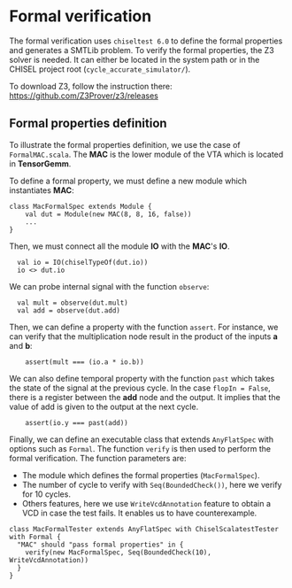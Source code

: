 # Formal verification

The formal verification uses `chiseltest 6.0` to define the formal properties and generates a SMTLib problem.
To verify the formal properties, the Z3 solver is needed. It can either be located in the system path or in the CHISEL project root (`cycle_accurate_simulator/`).

To download Z3, follow the instruction there: https://github.com/Z3Prover/z3/releases

## Formal properties definition

To illustrate the formal properties definition, we use the case of `FormalMAC.scala`.
The **MAC** is the lower module of the VTA which is located in **TensorGemm**.

To define a formal property, we must define a new module which instantiates **MAC**:
```
class MacFormalSpec extends Module {
    val dut = Module(new MAC(8, 8, 16, false))
    ...
}
```

Then, we must connect all the module **IO** with the **MAC**'s **IO**.
```
  val io = IO(chiselTypeOf(dut.io))
  io <> dut.io
```

We can probe internal signal with the function `observe`:
```
  val mult = observe(dut.mult)
  val add = observe(dut.add)
```

Then, we can define a property with the function `assert`. 
For instance, we can verify that the multiplication node result in the product of the inputs **a** and **b**:
```
    assert(mult === (io.a * io.b))
```

We can also define temporal property with the function `past` which takes the state of the signal at the previous cycle.
In the case `flopIn = False`, there is a register between the **add** node and the output. 
It implies that the value of add is given to the output at the next cycle.
```
    assert(io.y === past(add))
```

Finally, we can define an executable class that extends `AnyFlatSpec` with options such as `Formal`.
The function `verify` is then used to perform the formal verification.
The function parameters are:
* The module which defines the formal properties (`MacFormalSpec`).
* The number of cycle to verify with `Seq(BoundedCheck())`, here we verify for 10 cycles.
* Others features, here we use `WriteVcdAnnotation` feature to obtain a VCD in case the test fails. It enables us to have counterexample. 
```
class MacFormalTester extends AnyFlatSpec with ChiselScalatestTester with Formal {
  "MAC" should "pass formal properties" in {
    verify(new MacFormalSpec, Seq(BoundedCheck(10), WriteVcdAnnotation))
  }
}
```